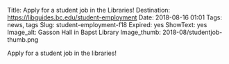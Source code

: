 Title: Apply for a student job in the Libraries!
Destination: https://libguides.bc.edu/student-employment
Date: 2018-08-16 01:01 
Tags: news, tags 
Slug: student-employment-f18
Expired: yes
ShowText: yes
Image_alt: Gasson Hall in Bapst Library
Image_thumb: 2018-08/studentjob-thumb.png

Apply for a student job in the libraries!